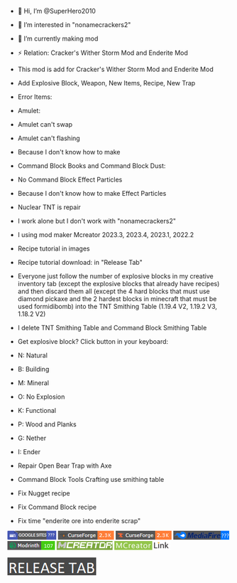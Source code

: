- 👋 Hi, I’m @SuperHero2010
- 👀 I’m interested in "nonamecrackers2"
- 🌱 I’m currently making mod
- ⚡ Relation: Cracker's Wither Storm Mod and Enderite Mod
- This mod is add for Cracker's Wither Storm Mod and Enderite Mod

- Add Explosive Block, Weapon, New Items, Recipe, New Trap

- Error Items:

- Amulet:

+ Amulet can't swap

+ Amulet can't flashing

+ Because I don't know how to make

- Command Block Books and Command Block Dust:

+ No Command Block Effect Particles

+ Because I don't know how to make Effect Particles

- Nuclear TNT is repair 

- I work alone but I don't work with "nonamecrackers2"

- I using mod maker Mcreator 2023.3, 2023.4, 2023.1, 2022.2

- Recipe tutorial in images

- Recipe tutorial download: in "Release Tab"

- Everyone just follow the number of explosive blocks in my creative inventory tab (except the explosive blocks that already have recipes) and then discard them all (except the 4 hard blocks that must use diamond pickaxe and the 2 hardest blocks in minecraft that must be used formidibomb) into the TNT Smithing Table (1.19.4 V2, 1.19.2 V3, 1.18.2 V2)

- I delete TNT Smithing Table and Command Block Smithing Table

- Get explosive block? Click button in your keyboard:

+ N: Natural

+ B: Building

+ M: Mineral

+ O: No Explosion

+ K: Functional

+ P: Wood and Planks

+ G: Nether

+ I: Ender

- Repair Open Bear Trap with Axe

- Command Block Tools Crafting use smithing table

- Fix Nugget recipe

- Fix Command Block recipe

- Fix time "enderite ore into enderite scrap"

[![Here](https://github.com/SuperHero2010/Explosive-Block-Cracker-s-Wither-Storm-Mod-/blob/main/Google%20Sites.png)](https://sites.google.com/view/experiments-2010/home)
[![Here](https://github.com/SuperHero2010/Explosive-Block-Cracker-s-Wither-Storm-Mod-/blob/main/Legacy%20CurseForge.png)](https://legacy.curseforge.com/minecraft/mc-mods/explosive-block-and-crackers-wither-storm-mod-and-enderite-mod)
[![Here](https://github.com/SuperHero2010/Explosive-Block-Cracker-s-Wither-Storm-Mod-/blob/main/CurseForge.png)](https://www.curseforge.com/minecraft/mc-mods/explosive-block-and-crackers-wither-storm-mod-and-enderite-mod)
[![Here](https://github.com/SuperHero2010/Explosive-Block-Cracker-s-Wither-Storm-Mod-/blob/main/MediaFire.png)](https://www.mediafire.com/folder/8o7fggzm80ppn/My_mods)
[![Here](https://github.com/SuperHero2010/Explosive-Block-Cracker-s-Wither-Storm-Mod-/blob/main/Modrinth.png)](https://modrinth.com/mod/explosive-block-crackers-wither-storm-mod)
[![Here](https://github.com/SuperHero2010/Explosive-Block-Cracker-s-Wither-Storm-Mod-/blob/main/MCreator.png)](https://mcreator.net)
[![Here](https://github.com/SuperHero2010/Explosive-Block-Cracker-s-Wither-Storm-Mod-/blob/main/MCreator_Link.png)](https://mcreator.net/download/link)

[![release tab](https://github.com/SuperHero2010/Explosive-Block-Cracker-s-Wither-Storm-Mod-/blob/main/RELEASE_TAB.png)](https://github.com/SuperHero2010/Explosive-Block-Cracker-s-Wither-Storm-Mod-/releases/tag/933653)
<!---
SuperHero2010/SuperHero2010 is a ✨ special ✨ repository because its `README.md` (this file) appears on your GitHub profile.
You can click the Preview link to take a look at your changes.
--->
